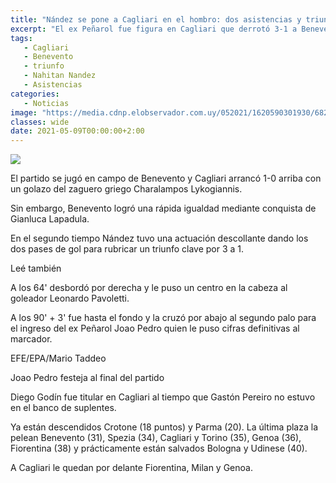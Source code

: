 ```yaml
---
title: "Nández se pone a Cagliari en el hombro: dos asistencias y triunfo ante un rival directo"
excerpt: "El ex Peñarol fue figura en Cagliari que derrotó 3-1 a Benevento y le sacó cuatro puntos en su búsqueda por zafar del descenso"
tags:
   - Cagliari
   - Benevento
   - triunfo
   - Nahitan Nandez
   - Asistencias
categories:
   - Noticias
image: "https://media.cdnp.elobservador.com.uy/052021/1620590301930/68284eafb097dd2c197732429037eacd7351c54b.jpg?&cw=1170"
classes: wide
date: 2021-05-09T00:00:00+2:00
---
```



<img src="https://media.cdnp.elobservador.com.uy/052021/1620590301930/68284eafb097dd2c197732429037eacd7351c54b.jpg?&cw=1170">


El partido se jugó en campo de Benevento y Cagliari arrancó 1-0 arriba con un golazo del zaguero griego Charalampos Lykogiannis.


Sin embargo, Benevento logró una rápida igualdad mediante conquista de Gianluca Lapadula.


En el segundo tiempo Nández tuvo una actuación descollante dando los dos pases de gol para rubricar un triunfo clave por 3 a 1.


Leé también


A los 64' desbordó por derecha y le puso un centro en la cabeza al goleador Leonardo Pavoletti.


A los 90' + 3' fue hasta el fondo y la cruzó por abajo al segundo palo para el ingreso del ex Peñarol Joao Pedro quien le puso cifras definitivas al marcador.





EFE/EPA/Mario Taddeo


Joao Pedro festeja al final del partido





Diego Godín fue titular en Cagliari al tiempo que Gastón Pereiro no estuvo en el banco de suplentes.


Ya están descendidos Crotone (18 puntos) y Parma (20). La última plaza la pelean Benevento (31), Spezia (34), Cagliari y Torino (35), Genoa (36), Fiorentina (38) y prácticamente están salvados Bologna y Udinese (40).


A Cagliari le quedan por delante Fiorentina, Milan y Genoa.





